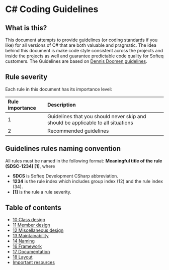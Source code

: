 # C# Coding Guidelines
## What is this?
This document attempts to provide guidelines (or coding standards if you like) for all versions of C# that are both valuable and pragmatic. The idea behind this document is make code style consistent across the projects and inside the projects as well and guarantee predictable code quality for Softeq customers. The Guidelines are based on [Dennis Doomen guidelines](https://github.com/dennisdoomen/CSharpGuidelines).

## Rule severity
Each rule in this document has its importance level:

| Rule importance   | Description                                                                      |
| :---------------- | :------------------------------------------------------------------------------- |
| 1                 | Guidelines that you should never skip and should be applicable to all situations |
| 2                 | Recommended guidelines                                                           |

## Guidelines rules naming convention
All rules must be named in the following format: **Meaningful title of the rule (SDSC-1234) \[1\]**, where 
* **SDCS** is Softeq Development CSharp abbreviation.
* **1234** is the rule index which includes group index (12) and the rule index (34).
* **\[1\]** is the rule a rule severity.

## Table of contents
* [10 Class design](10_ClassDesign.md)
* [11 Member design](11_MemberDesign.md)
* [12 Miscellaneous design](12_MiscellaneousDesign.md)
* [13 Maintainability](13_Maintainability.md)
* [14 Naming](14_Naming.md)
* [16 Framework](16_Framework.md)
* [17 Documentation](17_Documentation.md) 
* [18 Layout](18_Layout.md)
* [Important resources](99_ImportantResources.md)
